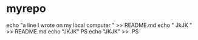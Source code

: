 # myrepo
echo "a line I wrote on my local computer " >> README.md
echo " JkJK " >> README.md
echo "JKJK" PS
echo "JKJK" >> .PS

